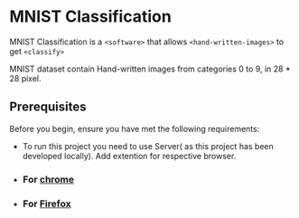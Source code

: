 # MNIST Classification
MNIST Classification is a `<software>` that allows `<hand-written-images>` to get `<classify>`

MNIST dataset contain Hand-written images from categories 0 to 9, in 28 * 28 pixel.

## Prerequisites

Before you begin, ensure you have met the following requirements:
* To run this project you need to use Server( as this project has been developed locally). Add extention for respective browser.
* ### For [chrome](https://chrome.google.com/webstore/detail/web-server-for-chrome/ofhbbkphhbklhfoeikjpcbhemlocgigb?hl=en)
* ### For [Firefox](https://addons.mozilla.org/en-US/firefox/addon/live-server-web-extension/)


